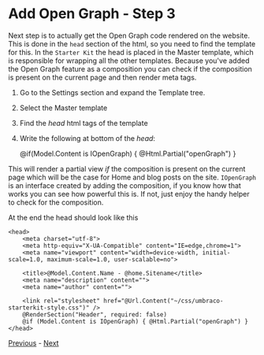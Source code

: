 # Add Open Graph - Step 3
Next step is to actually get the Open Graph code rendered on the website. This is done in the `head` section of the html, so you need to find the template for this. In the `Starter Kit` the head is placed in the Master template, which is responsible for wrapping all the other templates. Because you've added the Open Graph feature as a composition you can check if the composition is present on the current page and then render meta tags.

1. Go to the Settings section and expand the Template tree.
2. Select the Master template
3. Find the *head* html tags of the template
4. Write the following at bottom of the *head*:

    @if(Model.Content is IOpenGraph) {
        @Html.Partial("openGraph")
    }

This will render a partial view *if* the composition is present on the current page which will be the case for Home and blog posts on the site. `IOpenGraph` is an interface created by adding the composition, if you know how that works you can see how powerful this is. If not, just enjoy the handy helper to check for the composition.

At the end the head should look like this

    <head>
        <meta charset="utf-8">
        <meta http-equiv="X-UA-Compatible" content="IE=edge,chrome=1">
        <meta name="viewport" content="width=device-width, initial-scale=1.0, maximum-scale=1.0, user-scalable=no">

        <title>@Model.Content.Name - @home.Sitename</title>
        <meta name="description" content="">
        <meta name="author" content="">
        
        <link rel="stylesheet" href="@Url.Content("~/css/umbraco-starterkit-style.css")" />
        @RenderSection("Header", required: false)
        @if (Model.Content is IOpenGraph) { @Html.Partial("openGraph") }
    </head>
    
[Previous](step-2.md) - [Next](step-4.md)